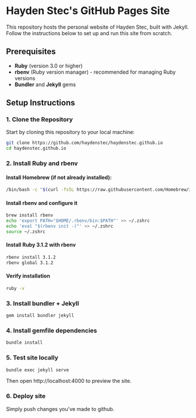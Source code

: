 # Hayden Stec's GitHub Pages Site

This repository hosts the personal website of Hayden Stec, built with Jekyll. Follow the instructions below to set up and run this site from scratch.

## Prerequisites

- **Ruby** (version 3.0 or higher)
- **rbenv** (Ruby version manager) - recommended for managing Ruby versions
- **Bundler** and **Jekyll** gems

## Setup Instructions

### 1. Clone the Repository

Start by cloning this repository to your local machine:

```bash
git clone https://github.com/haydenstec/haydenstec.github.io
cd haydenstec.github.io
```

### 2. Install Ruby and rbenv

#### Install Homebrew (if not already installed):

```bash
/bin/bash -c "$(curl -fsSL https://raw.githubusercontent.com/Homebrew/install/HEAD/install.sh)"
```

#### Install rbenv and configure it

```bash
brew install rbenv
echo 'export PATH="$HOME/.rbenv/bin:$PATH"' >> ~/.zshrc
echo 'eval "$(rbenv init -)"' >> ~/.zshrc
source ~/.zshrc
```

#### Install Ruby 3.1.2 with rbenv

```bash
rbenv install 3.1.2
rbenv global 3.1.2
```

#### Verify installation

```bash
ruby -v
```

### 3. Install bundler + Jekyll

```bash
gem install bundler jekyll
```

### 4. Install gemfile dependencies

```bash
bundle install
```

### 5. Test site locally

```bash
bundle exec jekyll serve
```

Then open http://localhost:4000 to preview the site.

### 6. Deploy site

Simply push changes you've made to github.